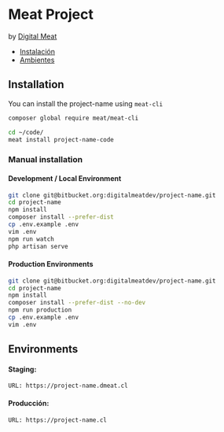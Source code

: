# Meat Project
by [Digital Meat](http://meat.cl/)

- [Instalación](#Installation)
- [Ambientes](#environments)

<a name="installation"></a>
## Installation 
You can install the project-name using `meat-cli`
```bash
composer global require meat/meat-cli
``` 
```bash
cd ~/code/
meat install project-name-code
```

### Manual installation
#### Development / Local Environment
```bash
git clone git@bitbucket.org:digitalmeatdev/project-name.git
cd project-name
npm install
composer install --prefer-dist
cp .env.example .env
vim .env  
npm run watch
php artisan serve
```

#### Production Environments
```bash
git clone git@bitbucket.org:digitalmeatdev/project-name.git
cd project-name
npm install
composer install --prefer-dist --no-dev
npm run production
cp .env.example .env
vim .env  
```

<a name="environments"></a>
## Environments
#### Staging: 
    URL: https://project-name.dmeat.cl
    
#### Producción:
    URL: https://project-name.cl
